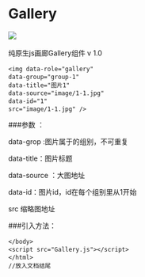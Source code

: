 # Gallery
<img src='http://img1.chetx.com/news/2009_07/02/1246501433818.jpg'/>

纯原生js画廊Gallery组件 v 1.0

    <img data-role="gallery" 
    data-group="group-1" 
    data-title="图片1" 
    data-source="image/1-1.jpg" 
    data-id="1"
    src="image/1-1.jpg" />
###参数 ：
   
data-grop :图片属于的组别，不可重复
   
data-title：图片标题

data-source ：大图地址

data-id：图片id，id在每个组别里从1开始

src 缩略图地址

###引入方法：

	</body>
	<script src="Gallery.js"></script>
	</html>
	//放入文档结尾


